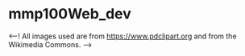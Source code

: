# mmp100Web_dev

<--! All images used are from https://www.pdclipart.org and from the Wikimedia Commons. -->

